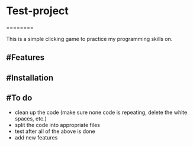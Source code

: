 # Test-project
========

This is a simple clicking game to practice my programming skills on. 

#Features
--------


#Installation
------------



#To do
------------
- clean up the code (make sure none code is repeating, delete the white spaces, etc.)
- split the code into appropriate files
- test after all of the above is done
- add new features